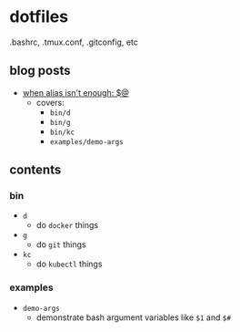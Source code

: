 # dotfiles
.bashrc, .tmux.conf, .gitconfig, etc

## blog posts

- [when alias isn't enough: $@](https://charlesthomas.github.io/post/dollar-at/)
  - covers:
    - `bin/d`
    - `bin/g`
    - `bin/kc`
    - `examples/demo-args`

## contents

### bin

- `d`
  - do `docker` things
- `g`
  - do `git` things
- `kc`
  - do `kubectl` things

### examples

- `demo-args`
  - demonstrate bash argument variables like `$1` and `$#`

